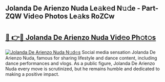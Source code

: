 ## Jolanda De Arienzo Nuda Le𝚊k𝚎d N𝚞𝚍e - Part-ZQW Vid𝚎o Photos Le𝚊ks RoZCw

# <h2><a href="http://fbduff.evod.top/?m=Jolanda+De+Arienzo+Nuda">🔗 👉🔴 Jolanda De Arienzo Nuda Vid𝚎o Ph𝚘t𝚘s</a></h2>

[![Jolanda De Arienzo Nuda N𝚞d𝚎s](https://i.imgur.com/8V9OHl7.gif)](http://fbduff.evod.top/?m=Jolanda+De+Arienzo+Nuda)
Social media sensation Jolanda De Arienzo Nuda, famous for sharing lifestyle and dance content, including dance performances and vlogs. As a public figure, Jolanda De Arienzo Nuda every move is scrutinized, but he remains humble and dedicated to making a positive impact. 
